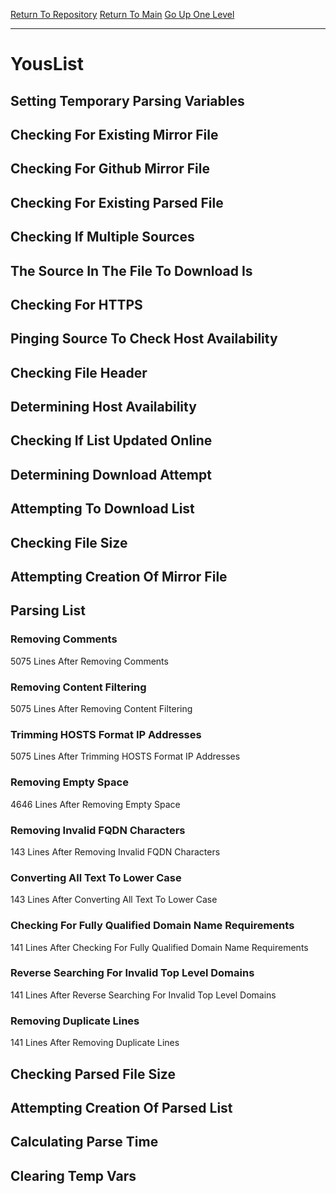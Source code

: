 [Return To Repository](https://github.com/deathbybandaid/piholeparser/)
[Return To Main](https://github.com/deathbybandaid/piholeparser/blob/master/RecentRunLogs/Mainlog.md)
[Go Up One Level](https://github.com/deathbybandaid/piholeparser/blob/master/RecentRunLogs/TopLevelScripts/30-Processing-External-Blacklists.md)
____________________________________
# YousList
## Setting Temporary Parsing Variables
## Checking For Existing Mirror File
## Checking For Github Mirror File
## Checking For Existing Parsed File
## Checking If Multiple Sources
## The Source In The File To Download Is
## Checking For HTTPS
## Pinging Source To Check Host Availability
## Checking File Header
## Determining Host Availability
## Checking If List Updated Online
## Determining Download Attempt
## Attempting To Download List
## Checking File Size
## Attempting Creation Of Mirror File
## Parsing List
### Removing Comments
5075 Lines After Removing Comments
### Removing Content Filtering
5075 Lines After Removing Content Filtering
### Trimming HOSTS Format IP Addresses
5075 Lines After Trimming HOSTS Format IP Addresses
### Removing Empty Space
4646 Lines After Removing Empty Space
### Removing Invalid FQDN Characters
143 Lines After Removing Invalid FQDN Characters
### Converting All Text To Lower Case
143 Lines After Converting All Text To Lower Case
### Checking For Fully Qualified Domain Name Requirements
141 Lines After Checking For Fully Qualified Domain Name Requirements
### Reverse Searching For Invalid Top Level Domains
141 Lines After Reverse Searching For Invalid Top Level Domains
### Removing Duplicate Lines
141 Lines After Removing Duplicate Lines
## Checking Parsed File Size
## Attempting Creation Of Parsed List
## Calculating Parse Time
## Clearing Temp Vars
